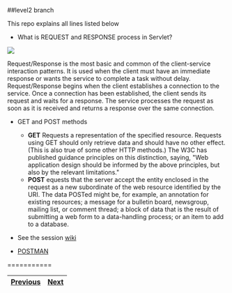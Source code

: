 ##level2 branch

This repo explains all lines listed below

 - What is REQUEST and RESPONSE process in Servlet?

 ![](http://i.imgur.com/SfhPrRx.jpg)
 
 Request/Response is the most basic and common of the client-service interaction patterns. It is used when the client must have an immediate response or wants the service to complete a task without delay. Request/Response begins when the client establishes a connection to the service. Once a connection has been established, the client sends its request and waits for a response. The service processes the request as soon as it is received and returns a response over the same connection.

 - GET and POST methods

 	- **GET** Requests a representation of the specified resource. Requests using GET should only retrieve data and should have no other effect. (This is also true of some other HTTP methods.) The W3C has published guidance principles on this distinction, saying, "Web application design should be informed by the above principles, but also by the relevant limitations."
	- **POST** equests that the server accept the entity enclosed in the request as a new subordinate of the web resource identified by the URI. The data POSTed might be, for example, an annotation for existing resources; a message for a bulletin board, newsgroup, mailing list, or comment thread; a block of data that is the result of submitting a web form to a data-handling process; or an item to add to a database.

 - See the session [wiki](http://en.wikipedia.org/wiki/Hypertext_Transfer_Protocol#Example_session)

 - [POSTMAN](http://www.getpostman.com/)
 

===========

[Previous](https://github.com/okulbilisim/Java-Servlet/blob/level1/README.md)|[Next](https://github.com/okulbilisim/Java-Servlet/blob/level3/README.md)
-----|-----
